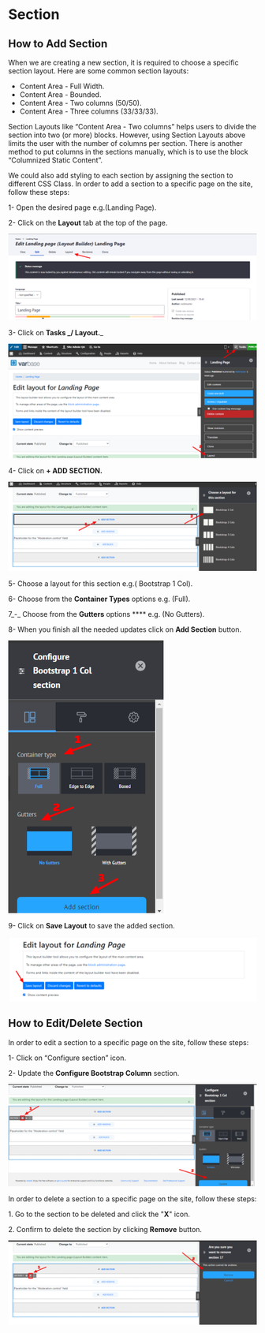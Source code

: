 # Section

## How to Add Section

When we are creating a new section, it is required to choose a specific section layout. Here are some common section layouts:

* Content Area - Full Width.
* Content Area - Bounded.
* Content Area - Two columns (50/50).
* Content Area - Three columns (33/33/33).

Section Layouts like “Content Area - Two columns” helps users to divide the section into two (or more) blocks. However, using Section Layouts above limits the user with the number of columns per section. There is another method to put columns in the sections manually, which is to use the block “Columnized Static Content”.

We could also add styling to each section by assigning the section to different CSS Class. In order to add a section to a specific page on the site, follow these steps:

1- Open the desired page e.g.(Landing Page).

2- Click on the **Layout** tab at the top of the page.

![Edit Landing Page - Layout Builder](<../../../drupal-platform-docs/.gitbook/assets/Edit Landing page - Layout Builder.png>)

3- Click on **Tasks \_/ Layout.**\_

![Edit Landing Page - Tasks - Layout](<../../../drupal-platform-docs/.gitbook/assets/Edit layout for Landing Page - Tasks - Layout.png>)

4- Click on **+ ADD SECTION.**

![Edit Landing Page - Add Section](<../../../drupal-platform-docs/.gitbook/assets/Edit layout for Landing Page - Add Section.png>)

5- Choose a layout for this section e.g.( Bootstrap 1 Col).

6- Choose from the **Container Types** options e.g. (Full).

7\_-\_ Choose from the **Gutters** options \*\*\*\* e.g. (No Gutters).

8- When you finish all the needed updates click on **Add Section** button.

![Edit Landing Page - Configure Bootstrap 1 Col section](<../../../drupal-platform-docs/.gitbook/assets/Edit layout for Landing Page - Configure Bootstrap 1 Col section.png>)

9- Click on **Save Layout** to save the added section.

![Edit Landing Page - Save Layout](<../../../drupal-platform-docs/.gitbook/assets/Edit layout for Landing Page _ Save Layout .png>)

## How to Edit/Delete Section

In order to edit a section to a specific page on the site, follow these steps:

1- Click on “Configure section” icon.

2- Update the **Configure Bootstrap Column** section.

![Edit Landing Page - Edit Section](<../../../drupal-platform-docs/.gitbook/assets/Edit layout for Landing Page _ Edit Section.png>)

In order to delete a section to a specific page on the site, follow these steps:

1\. Go to the section to be deleted and click the "**X**" icon.

2\. Confirm to delete the section by clicking **Remove** button.

![Edit Landing Page - Remove Section](<../../../drupal-platform-docs/.gitbook/assets/image (52).png>)
